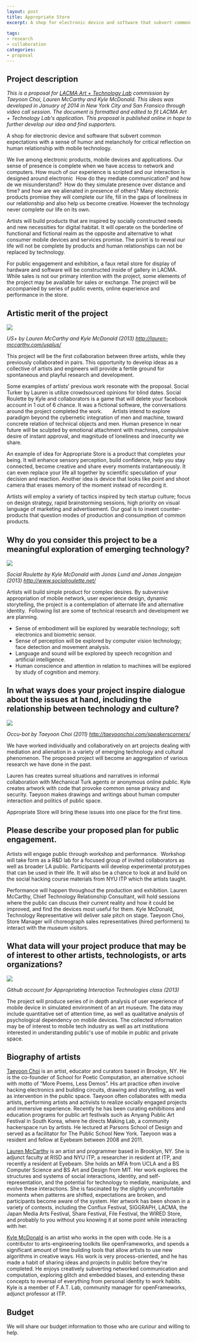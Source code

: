 ```yaml
---
layout: post
title: Appropriate Store 
excerpt: A shop for electronic device and software that subvert common expectations.
 
tags: 
- research
- collaboration
categories:
- proposal
---
```

Project description---
*This is a proposal for [LACMA Art + Technology Lab](http://www.lacma.org/LAB) commission by Taeyoon Choi, Lauren McCarthy and Kyle McDonald. This ideas was developed in January of 2014 in New York City and San Fransico through video call session. The document is formatted and edited to fit LACMA Art + Technology Lab's application. This proposal is published online in hope to further develop our idea and find supporters.*
A shop for electronic device and software that subvert common expectations with a sense of humor and melancholy for critical reflection on human relationship with mobile technology. 
We live among electronic products, mobile devices and applications. Our sense of presence is complete when we have access to network and computers. How much of our experience is scripted and our interaction is designed around electronic  How do they mediate communication? and how de we misunderstand?  How do they simulate presence over distance and time? and how are we alienated in presence of others? Many electronic products promise they will complete our life, fill in the gaps of loneliness in our relationship and also help us become creative. However the technology never complete our life on its own. Artists will build products that are inspired by socially constructed needs and new necessities for digital habitat. It will operate on the borderline of functional and fictional realm as the opposite and alternative to what consumer mobile devices and services promise. The point is to reveal our life will not be complete by products and human relationships can not be replaced by technology.For public engagement and exhibition, a faux retail store for display of hardware and software will be constructed inside of gallery in LACMA. While sales is not our primary intention with the project, some elements of the project may be available for sales or exchange. The project will be accompanied by series of public events, online experience and performance in the store. Artistic merit of the project ---

![](http://farm6.staticflickr.com/5534/12604098683_403508d791_o.jpg) 

*US+ by Lauren McCarthy and Kyle McDonald (2013) http://lauren-mccarthy.com/usplus/*This project will be the first collaboration between three artists, while they previously collaborated in pairs. This opportunity to develop ideas as a collective of artists and engineers will provide a fertile ground for spontaneous and playful research and development.  Some examples of artists' previous work resonate with the proposal. Social Turker by Lauren is utilize crowdsourced opinions for blind dates. Social Roulette by Kyle and collaborators is a game that will delete your facebook account in 1 out of 6 chance. It was a fictional software, the conversations around the project completed the work.     Artists intend to explore paradigm beyond the cybernetic integration of men and machine, toward concrete relation of technical objects and men. Human presence in near future will be sculpted by emotional attachment with machines, compulsive desire of instant approval, and magnitude of loneliness and insecurity we share.    An example of idea for Appropriate Store is a product that completes your being. It will enhance sensory perception, build confidence, help you stay connected, become creative and share every moments instantaneously. It can even replace your life all together by scientific speculation of your decision and reaction. Another idea is device that looks like point and shoot camera that erases memory of the moment instead of recording it. Artists will employ a variety of tactics inspired by tech startup culture; focus on design strategy, rapid brainstorming sessions, high priority on visual language of marketing and advertisement. Our goal is to invent counter-products that question modes of production and consumption of common products. Why do you consider this project to be a meaningful exploration of emerging technology?---![](http://farm8.staticflickr.com/7421/12604477194_dd7fea475e_z.jpg)
*Social Roulette by Kyle McDonald with Jonas Lund and Jonas Jongejan (2013) http://www.socialroulette.net/*Artists will build simple product for complex desires. By subversive appropriation of mobile network, user experience design, dynamic storytelling, the project is a contemplation of alternate life and alternative identity.  Following list are some of technical research and development we are planning.  * Sense of embodiment will be explored by wearable technology; soft electronics and biometric sensor.* Sense of perception will be explored by computer vision technology; face detection and movement analysis.* Language and sound will be explored by speech recognition and artificial intelligence. * Human conscience and attention in relation to machines will be explored by study of cognition and memory.  In what ways does your project inspire dialogue about the issues at hand, including the relationship between technology and culture?---
![](http://farm8.staticflickr.com/7419/12604103053_96583922b3_o.jpg)
*Occu-bot by Taeyoon Choi (2011) http://taeyoonchoi.com/speakerscorners/* We have worked individually and collaboratively on art projects dealing with mediation and alienation in a variety of emerging technology and cultural phenomenon. The proposed project will become an aggregation of various research we have done in the past. Lauren has creates surreal situations and narratives in informal collaboration with Mechanical Turk agents or anonymous online public. Kyle creates artwork with code that provoke common sense privacy and security. Taeyoon makes drawings and writings about human computer interaction and politics of public space.  Appropriate Store will bring these issues into one place for the first time.Please describe your proposed plan for public engagement.---
Artists will engage public through workshop and performance. Workshop will take form as a R&D lab for a focused group of invited collaborators as well as broader LA public. Participants will develop experimental prototypes that can be used in their life. It will also be a chance to look at and build on the social hacking course materials from NYU ITP which the artists taught. Performance will happen throughout the production and exhibition. Lauren McCarthy, Chief Technology Relationship Consultant, will hold sessions where the public can discuss their current reality and how it could be improved, and find the devices most useful for them. Kyle McDonald, Technology Representative will deliver sale pitch on stage. Taeyoon Choi, Store Manager will choreograph sales representatives (hired performers) to interact with the museum visitors. What data will your project produce that may be of interest to other artists, technologists, or arts organizations?  
---
![](http://farm4.staticflickr.com/3698/12604429694_c3910423b0_z.jpg)

*Github account for Appropriating Interaction Technologies class (2013)*
The project will produce series of in depth analysis of user experience of mobile device in simulated environment of an art museum. The data may include quantitative set of attention time, as well as qualitative analysis of psychological dependency on mobile devices. The collected information may be of interest to mobile tech industry as well as art institutions interested in understanding public's use of mobile in public and private space. Biography of artists ---[Taeyoon Choi](http://taeyoonchoi.com) is an artist, educator and curators based in Brookyn, NY. He is the co-founder of School for Poetic Computation, an alternative school with motto of “More Poems, Less Demos”. His art practice often involve hacking electronics and building circuits, drawing and storytelling, as well as intervention in the public space. Taeyoon often collaborates with media artists, performing artists and activists to realize socially engaged projects and immersive experience. Recently he has been curating exhibitions and education programs for public art festivals such as Anyang Public Art Festival in South Korea, where he directs Making Lab, a community hackerspace run by artists. He lectured at Parsons School of Design and served as a facilitator for The Public School New York. Taeyoon was a resident and fellow at Eyebeam between 2008 and 2011.  [Lauren McCarthy](http://lauren-mccarthy.com/) is an artist and programmer based in Brooklyn, NY. She is adjunct faculty at RISD and NYU ITP, a researcher in resident at ITP, and recently a resident at Eyebeam. She holds an MFA from UCLA and a BS Computer Science and BS Art and Design from MIT. Her work explores the structures and systems of social interactions, identity, and self-representation, and the potential for technology to mediate, manipulate, and evolve these interactions. She is fascinated by the slightly uncomfortable moments when patterns are shifted, expectations are broken, and participants become aware of the system. Her artwork has been shown in a variety of contexts, including the Conflux Festival, SIGGRAPH, LACMA, the Japan Media Arts Festival, Share Festival, File Festival, the WIRED Store, and probably to you without you knowing it at some point while interacting with her.[Kyle McDonald](http://kylemcdonald.net/) is an artist who works in the open with code. He is a contributor to arts-engineering toolkits like openFrameworks, and spends a significant amount of time building tools that allow artists to use new algorithms in creative ways. His work is very process-oriented, and he has made a habit of sharing ideas and projects in public before they're completed. He enjoys creatively subverting networked communication and computation, exploring glitch and embedded biases, and extending these concepts to reversal of everything from personal identity to work habits. Kyle is a member of F.A.T. Lab, community manager for openFrameworks, adjunct professor at ITP. 
Budget 
---
We will share our budget information to those who are curiour and willing to help. 